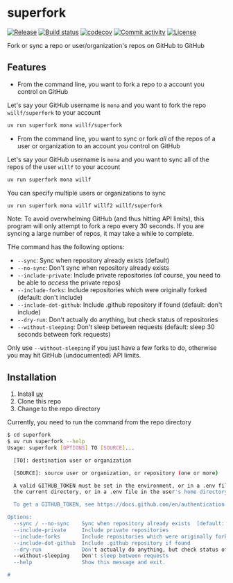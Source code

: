 # superfork

[![Release](https://img.shields.io/github/v/release/willf/superfork)](https://img.shields.io/github/v/release/willf/superfork)
[![Build status](https://img.shields.io/github/actions/workflow/status/willf/superfork/main.yml?branch=main)](https://github.com/willf/superfork/actions/workflows/main.yml?query=branch%3Amain)
[![codecov](https://codecov.io/gh/willf/superfork/branch/main/graph/badge.svg)](https://codecov.io/gh/willf/superfork)
[![Commit activity](https://img.shields.io/github/commit-activity/m/willf/superfork)](https://img.shields.io/github/commit-activity/m/willf/superfork)
[![License](https://img.shields.io/github/license/willf/superfork)](https://img.shields.io/github/license/willf/superfork)

Fork or sync a repo or user/organization's repos on GitHub to GitHub

## Features

- From the command line, you want to fork a repo to a account you control on GitHub

Let's say your GitHub username is `mona` and you want to fork the repo `willf/superfork` to your account

```bash
uv run superfork mona willf/superfork
```

- From the command line, you want to sync or fork _all_ of the repos of a user or organization to an account you control on GitHub

Let's say your GitHub username is `mona` and you want to sync all of the repos of the user `willf` to your account

```bash
uv run superfork mona willf
```

You can specify multiple users or organizations to sync

```bash
uv run superfork mona willf willf2 willf/superfork
```

Note: To avoid overwhelming GitHub (and thus hitting API limits), this program will only attempt to fork a repo every 30 seconds. If you are syncing a large number of repos, it may take a while to complete.

THe command has the following options:

- `--sync`: Sync when repository already exists (default)
- `--no-sync`: Don't sync when repository already exists
- `--include-private`: Include private repositories (of course, you need to be able to _access_ the private repos)
- `--include-forks`: Include repositories which were originally forked (default: don't include)
- `--include-dot-github`: Include .github repository if found (default: don't include)
- `--dry-run`: Don't actually do anything, but check status of repositories
- `--without-sleeping`: Don't sleep between requests (default: sleep 30 seconds between fork requests)

Only use `--without-sleeping` if you just have a few forks to do, otherwise you may hit GitHub (undocumented) API limits.

## Installation

1. Install [uv](https://github.com/astral-sh/uv)
2. Clone this repo
3. Change to the repo directory

Currently, you need to run the command from the repo directory

```bash
$ cd superfork
$ uv run superfork --help
Usage: superfork [OPTIONS] TO [SOURCE]...

  [TO]: destination user or organization

  [SOURCE]: source user or organization, or repository (one or more)

  A valid GITHUB_TOKEN must be set in the environment, or in a .env file in
  the current directory, or in a .env file in the user's home directory.

  To get a GITHUB_TOKEN, see https://docs.github.com/en/authentication

Options:
  --sync / --no-sync    Sync when repository already exists  [default: sync]
  --include-private     Include private repositories
  --include-forks       Include repositories which were originally forked
  --include-dot-github  Include .github repository if found
  --dry-run             Don't actually do anything, but check status of repositories
  --without-sleeping    Don't sleep between requests
  --help                Show this message and exit.

#
```
